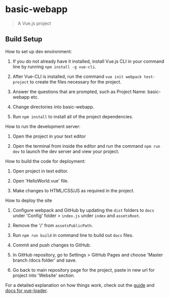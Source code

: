 # basic-webapp

> A Vue.js project

## Build Setup

How to set up dev environment:
1. If you do not already have it installed, install Vue.js CLI in your command line by running `npm install -g vue-cli`. 

2. After Vue-CLI is installed, run the command `vue init webpack test-project` to create the files necessary for the project.

3. Answer the questions that are prompted, such as Project Name: basic-webapp etc.

4. Change directories into basic-webapp.

5. Run `npm install` to install all of the project dependencies.


How to run the development server:
1. Open the project in your text editor

2. Open the terminal from inside the editor and run the command `npm run dev` to launch the dev server and view your project.


How to build the code for deployment:
1. Open project in text editor.

2. Open 'HelloWorld.vue' file.

3. Make changes to HTML/CSS/JS as required in the project. 

How to deploy the site
1. Configure webpack and GitHub by updating the `dist` folders to `docs` under 'Config' folder > `index.js` under `index` and `assetsRoot`. 

2. Remove the '/' from `assetsPublicPath`. 

3. Run `npm run build` in command line to build out `docs` files.  

4. Commit and push changes to GitHub.

5. In GitHub repository, go to Settings > GitHub Pages and choose 'Master branch /docs folder' and save.

6. Go back to main repository page for the project, paste in new url for project into 'Website' section. 



For a detailed explanation on how things work, check out the [guide](http://vuejs-templates.github.io/webpack/) and [docs for vue-loader](http://vuejs.github.io/vue-loader).
